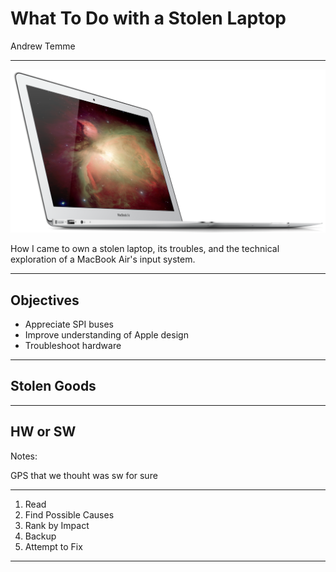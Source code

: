 # What To Do with a Stolen Laptop

Andrew Temme

---

<img src="images/MacBook_Air_Mid_2012.png">

How I came to own a stolen laptop,
its troubles, and the technical exploration of a MacBook Air's input system.

---

## Objectives

- Appreciate SPI buses
- Improve understanding of Apple design
- Troubleshoot hardware

---

## Stolen Goods

---

## HW or SW

Notes:

GPS that we thouht was sw for sure

---

1. Read
2. Find Possible Causes
3. Rank by Impact
4. Backup
5. Attempt to Fix
 
 ---

 